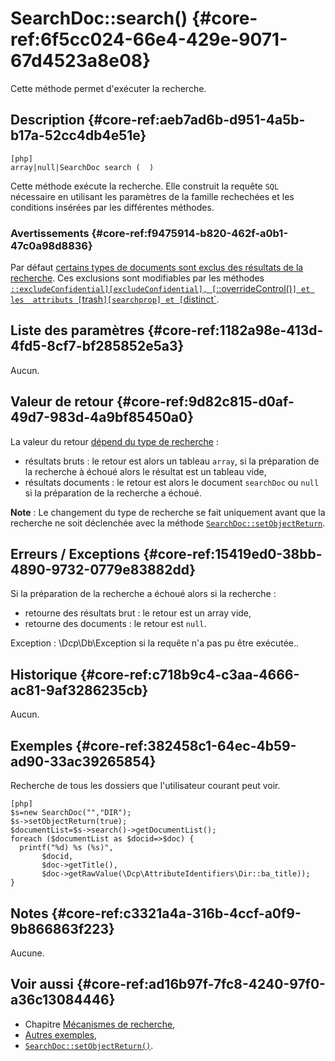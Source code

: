 # SearchDoc::search() {#core-ref:6f5cc024-66e4-429e-9071-67d4523a8e08}

<div class="short-description">
Cette méthode permet d'exécuter la recherche.
</div>

## Description {#core-ref:aeb7ad6b-d951-4a5b-b17a-52cc4db4e51e}

    [php]
    array|null|SearchDoc search (  )

Cette méthode exécute la recherche. Elle construit la requête `SQL` nécessaire
en utilisant les paramètres de la famille rechechées et les conditions insérées
par les différentes méthodes.

### Avertissements {#core-ref:f9475914-b820-462f-a0b1-47c0a98d8836}

Par défaut [certains types de documents sont exclus des résultats de la
recherche][advancedExcluded]. Ces exclusions sont modifiables par les méthodes 
[`::excludeConfidential][excludeConfidential], [`::overrideControl()`] et les 
attributs [`trash`][searchprop] et [`distinct`][searchprop].

## Liste des paramètres {#core-ref:1182a98e-413d-4fd5-8cf7-bf285852e5a3}

Aucun.

## Valeur de retour {#core-ref:9d82c815-d0af-49d7-983d-4a9bf85450a0}

La valeur du retour [dépend du type de recherche][advancedSearch] :

* résultats bruts : le retour est alors un tableau `array`, si la préparation de la 
  recherche à échoué alors le résultat est un tableau vide,
* résultats documents : le retour est alors le document `searchDoc` ou `null` si 
la préparation de la recherche a échoué.

**Note** : Le changement du type de recherche se fait uniquement avant que la 
recherche ne soit déclenchée avec la méthode 
[`SearchDoc::setObjectReturn`][setObjectReturn].

## Erreurs / Exceptions {#core-ref:15419ed0-38bb-4890-9732-0779e83882dd}

Si la préparation de la recherche a échoué alors si la recherche :

* retourne des résultats brut : le retour est un array vide,
* retourne des documents : le retour est `null`.

Exception : \Dcp\Db\Exception si la requête n'a pas pu être exécutée..

## Historique {#core-ref:c718b9c4-c3aa-4666-ac81-9af3286235cb}

Aucun.

## Exemples {#core-ref:382458c1-64ec-4b59-ad90-33ac39265854}

Recherche de tous les dossiers que l'utilisateur courant peut voir.

    [php]
    $s=new SearchDoc("","DIR");
    $s->setObjectReturn(true);
    $documentList=$s->search()->getDocumentList();
    foreach ($documentList as $docid=>$doc) {
      printf("%d) %s (%s)", 
           $docid,
           $doc->getTitle(),
           $doc->getRawValue(\Dcp\AttributeIdentifiers\Dir::ba_title));
    }


## Notes {#core-ref:c3321a4a-316b-4ccf-a0f9-9b866863f223}

Aucune.

## Voir aussi {#core-ref:ad16b97f-7fc8-4240-97f0-a36c13084446}

*   Chapitre [Mécanismes de recherche][recherche],
*   [Autres exemples][advancedSearch],
*   [`SearchDoc::setObjectReturn()`][setObjectReturn].


<!-- links -->

[reset]:                #core-ref:18f98a7d-7db0-4270-97b2-0a1759a5b0e6
[advancedExcluded]:     #core-ref:d0a89548-a743-4dfc-bf43-49192ef1b6a8
[advancedSearch]:       #core-ref:7291dea8-a2db-46be-8194-bc6f100cc467
[setObjectReturn]:      #core-ref:3a0b4882-81ff-4030-9f60-a0ed0ff1f958
[recherche]:            #core-ref:bda916b0-e564-40fd-b195-c62bbab7b8be
[excludeConfidential]:  #core-ref:17be152c-0844-40d5-bfc5-a9aa2f2695fc
[overrideViewControl]:  #core-ref:18f98a7d-7db0-4270-97b2-0a1759a5b0e6
[searchprop]:           #core-ref:72ce807f-a392-4579-ab46-d58a3d18c214
